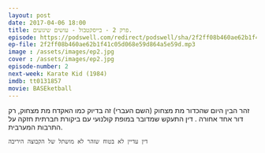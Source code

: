 ```yaml
---
layout: post
date: 2017-04-06 18:00
title: פרק 2 - בייסקטבול - עושים שיגועים.
episode: https://podswell.com/redirect/podswell/sha/2f2ff08b460ae62b1f41c05d068e59d864a5e59d.mp3?name=movietalker
ep-file: 2f2ff08b460ae62b1f41c05d068e59d864a5e59d.mp3
image : /assets/images/ep2.jpg
cover : /assets/images/ep2.jpg
episode-number: 2
next-week: Karate Kid (1984)
imdb: tt0131857
movie: BASEketball
---
```

זהר הבין היום שהכדור מת מצחוק (השם העברי) זה בדיוק כמו האקדח מת מצחוק, רק דור אחד אחורה
.
דין התעקש שמדובר במופת קולנועי עם ביקורת חברתית חזקה על התרבות המערבית.

`דין עדיין לא בטוח שזהר לא מושתל של הקבוצה היריבה`

